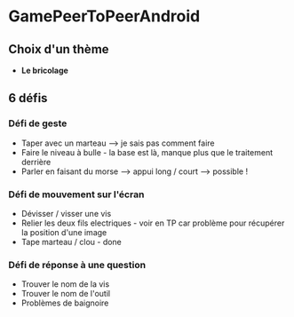 # GamePeerToPeerAndroid
## Choix d'un thème
- **Le bricolage**
## 6 défis
### Défi de geste
- Taper avec un marteau --> je sais pas comment faire
- Faire le niveau à bulle - la base est là, manque plus que le traitement derrière
- Parler en faisant du morse --> appui long / court --> possible !
### Défi de mouvement sur l'écran
- Dévisser / visser une vis
- Relier les deux fils electriques - voir en TP car problème pour récupérer la position d'une image
- Tape marteau / clou - done
### Défi de réponse à une question
- Trouver le nom de la vis
- Trouver le nom de l'outil
- Problèmes de baignoire
